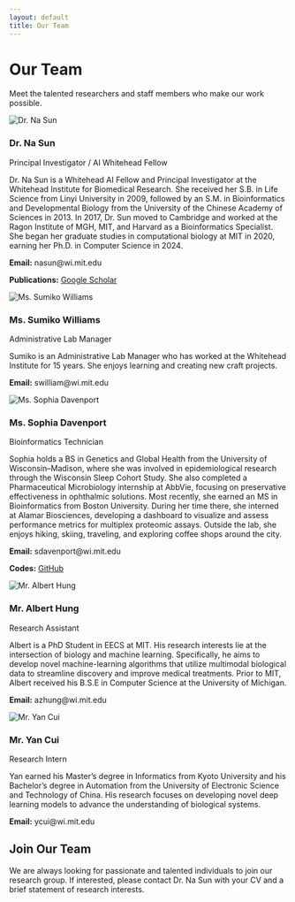```yaml
---
layout: default
title: Our Team
---
```


# Our Team
Meet the talented researchers and staff members who make our work possible.

<div class="team-container">
  <div class="team-member">
    <img src="{{ site.baseurl }}/assets/images/photo_naSun.jpg" alt="Dr. Na Sun">
    <h3>Dr. Na Sun</h3>
    <p class="position">Principal Investigator / AI Whitehead Fellow</p>
    <p>Dr. Na Sun is a Whitehead AI Fellow and Principal Investigator at the Whitehead Institute for Biomedical Research. She received her S.B. in Life Science from Linyi University in 2009, followed by an S.M. in Bioinformatics and Developmental Biology from the University of the Chinese Academy of Sciences in 2013. In 2017, Dr. Sun moved to Cambridge and worked at the Ragon Institute of MGH, MIT, and Harvard as a Bioinformatics Specialist. She began her graduate studies in computational biology at MIT in 2020, earning her Ph.D. in Computer Science in 2024.</p>
    <p><strong>Email:</strong> nasun@wi.mit.edu</p>
    <p><strong>Publications:</strong> <a href="https://scholar.google.com/citations?user=oOxS8vwAAAAJ">Google Scholar</a></p>
  </div>
  
  <div class="team-member">
    <img src="{{ site.baseurl }}/assets/images/photo_sumikoWilliams.jpg" alt="Ms. Sumiko Williams">
    <h3>Ms. Sumiko Williams</h3>
    <p class="position">Administrative Lab Manager</p>
    <p>Sumiko is an Administrative Lab Manager who has worked at the Whitehead Institute for 15 years. She enjoys learning and creating new craft projects.</p>
    <p><strong>Email:</strong> swilliam@wi.mit.edu</p>
  </div>
    
  <div class="team-member">
    <img src="{{ site.baseurl }}/assets/images/photo_sophiaDavenport.jpg" alt="Ms. Sophia Davenport">
    <h3>Ms. Sophia Davenport</h3>
    <p class="position">Bioinformatics Technician</p>
    <p>Sophia holds a BS in Genetics and Global Health from the University of Wisconsin–Madison, where she was involved in epidemiological research through the Wisconsin Sleep Cohort Study. She also completed a Pharmaceutical Microbiology internship at AbbVie, focusing on preservative effectiveness in ophthalmic solutions. Most recently, she earned an MS in Bioinformatics from Boston University. During her time there, she interned at Alamar Biosciences, developing a dashboard to visualize and assess performance metrics for multiplex proteomic assays. Outside the lab, she enjoys hiking, skiing, traveling, and exploring coffee shops around the city.</p>
    <p><strong>Email:</strong> sdavenport@wi.mit.edu</p>
    <p><strong>Codes:</strong> <a href="https://github.com/sophiadavenport">GitHub</a></p>
  </div>
  
  <div class="team-member">
    <img src="{{ site.baseurl }}/assets/images/photo_albertHung.jpg" alt="Mr. Albert Hung">
    <h3>Mr. Albert Hung</h3>
    <p class="position">Research Assistant</p>
    <p>Albert is a PhD Student in EECS at MIT. His research interests lie at the intersection of biology and machine learning. Specifically, he aims to develop novel machine-learning algorithms that utilize multimodal biological data to streamline discovery and improve medical treatments. Prior to MIT, Albert received his B.S.E in Computer Science at the University of Michigan.</p>
    <p><strong>Email:</strong> azhung@wi.mit.edu</p>
  </div>
 
  <div class="team-member">
    <img src="{{ site.baseurl }}/assets/images/photo_yanCui.jpg" alt="Mr. Yan Cui">
    <h3>Mr. Yan Cui</h3>
    <p class="position">Research Intern</p>
    <p>Yan earned his Master’s degree in Informatics from Kyoto University and his Bachelor’s degree in Automation from the University of Electronic Science and Technology of China. His research focuses on developing novel deep learning models to advance the understanding of biological systems.</p>
    <p><strong>Email:</strong> ycui@wi.mit.edu</p>
  </div>
</div>

## Join Our Team
We are always looking for passionate and talented individuals to join our research group. If interested, please contact Dr. Na Sun with your CV and a brief statement of research interests.

